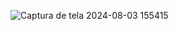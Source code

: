 ![Captura de tela 2024-08-03 155415](https://github.com/user-attachments/assets/574e5965-225f-4c2b-b543-b201518bdf5c)
